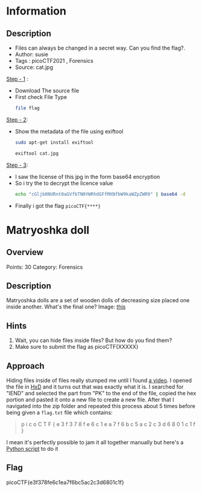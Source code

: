 # Information

## Description
- Files can always be changed in a secret way. Can you find the flag?.
- Author: susie
- Tags  : picoCTF2021 , Forensics
- Source: cat.jpg

<ins>Step - 1</ins> :
- Download The source file
- First check File Type
   ```sh
   file flag
   ```
<ins>Step - 2</ins>:
- Show the metadata of the file using exiftool
   ```sh
   sudo apt-get install exiftool
   
   exiftool cat.jpg
   ```

<ins>Step - 3</ins>:
- I saw the license of this jpg in the form base64 encryption
- So i try the to decrypt the licence value
  ```sh
  echo "cGljb0NURnt0aGVfbTN0YWRhdGFfMXNfbW9kaWZpZWR9" | base64 -d
  ```
- Finally i got the flag `picoCTF{****}`

# Matryoshka doll

## Overview

Points: 30
Category: Forensics

## Description

Matryoshka dolls are a set of wooden dolls of decreasing size placed one inside another. What's the final one? Image: [this](./dolls.jpg)

## Hints

1. Wait, you can hide files inside files? But how do you find them?
2. Make sure to submit the flag as picoCTF{XXXXX}

## Approach

Hiding files inside of files really stumped me until I found [a video](https://youtu.be/KUZVIBXfoeA?t=221). I opened the file in [HxD](https://mh-nexus.de/en/hxd/) and it turns out that was exactly what it is. I searched for "IEND" and selected the part from "PK" to the end of the file, copied the hex portion and pasted it onto a new file to create a new file. After that I navigated into the zip folder and repeated this process about 5 times before being given a `flag.txt` file which contains:

> p i c o C T F { e 3 f 3 7 8 f e 6 c 1 e a 7 f 6 b c 5 a c 2 c 3 d 6 8 0 1 c 1 f }

I mean it's perfectly possible to jam it all together manually but here's a [Python script](./script.py) to do it

## Flag

picoCTF{e3f378fe6c1ea7f6bc5ac2c3d6801c1f}

